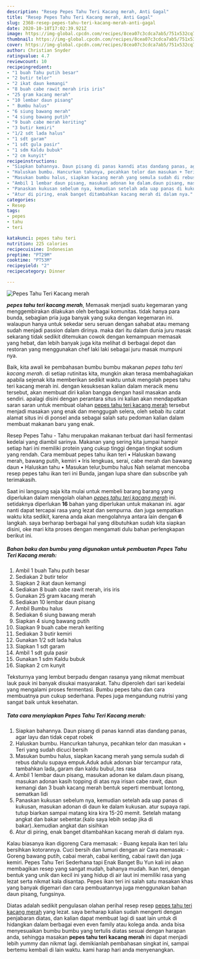 ```yaml
---
description: "Resep Pepes Tahu Teri Kacang merah, Anti Gagal"
title: "Resep Pepes Tahu Teri Kacang merah, Anti Gagal"
slug: 2368-resep-pepes-tahu-teri-kacang-merah-anti-gagal
date: 2020-10-18T17:02:39.921Z
image: https://img-global.cpcdn.com/recipes/8cea07c3cdca7ab5/751x532cq70/pepes-tahu-teri-kacang-merah-foto-resep-utama.jpg
thumbnail: https://img-global.cpcdn.com/recipes/8cea07c3cdca7ab5/751x532cq70/pepes-tahu-teri-kacang-merah-foto-resep-utama.jpg
cover: https://img-global.cpcdn.com/recipes/8cea07c3cdca7ab5/751x532cq70/pepes-tahu-teri-kacang-merah-foto-resep-utama.jpg
author: Christian Snyder
ratingvalue: 4.7
reviewcount: 10
recipeingredient:
- "1 buah Tahu putih besar"
- "2 butir telor"
- "2 ikat daun kemangi"
- "8 buah cabe rawit merah iris iris"
- "25 gram kacang merah"
- "10 lembar daun pisang"
- " Bumbu halus"
- "6 siung bawang merah"
- "4 siung bawang putih"
- "9 buah cabe merah keriting"
- "3 butir kemiri"
- "1/2 sdt lada halus"
- "1 sdt garam"
- "1 sdt gula pasir"
- "1 sdm Kaldu bubuk"
- "2 cm kunyit"
recipeinstructions:
- "Siapkan bahannya. Daun pisang di panas kanndi atas dandang panas, agar layu dan tidak cepat robek"
- "Haluskan bumbu. Hancurkan tahunya, pecahkan telor dan masukan + Teri yang sudah dicuci bersih"
- "Masukan bumbu halus, siapkan kacang merah yang semula sudah di rebus dahulu supaya empuk.Aduk aduk adonan biar tercampur rata, tambahkan lada,.garam dan kaldu bubul,.tes rasa"
- "Ambil 1 lembar daun pisang, masukan adonan ke dalam.daun pisang, masukan adonan kasih topping di atas nya irisan cabe rawit, daun kemangi dan 3 buah kacang merah bentuk seperti membuat lontong, sematkan lidi"
- "Panaskan kukusan sebelum nya, kemudian setelah ada uap panas di kukusan, masukan adonan di daun ke dalam kukusan. atur supaya rapi. tutup biarkan sampai matang kira kira 15-20 memit. Setelah matang angkat dan bakar sebentar.(kalo saya lebih sedap jika di bakar)..kemudian angkat dan sisihkan"
- "Atur di piring, enak banget ditambahkan kacang merah di dalam nya."
categories:
- Resep
tags:
- pepes
- tahu
- teri

katakunci: pepes tahu teri 
nutrition: 225 calories
recipecuisine: Indonesian
preptime: "PT29M"
cooktime: "PT53M"
recipeyield: "2"
recipecategory: Dinner

---
```



![Pepes Tahu Teri Kacang merah](https://img-global.cpcdn.com/recipes/8cea07c3cdca7ab5/751x532cq70/pepes-tahu-teri-kacang-merah-foto-resep-utama.jpg)

<b><i>pepes tahu teri kacang merah</i></b>, Memasak menjadi suatu kegemaran yang menggembirakan dilakukan oleh berbagai komunitas. tidak hanya para bunda, sebagian pria juga banyak yang suka dengan kegemaran ini. walaupun hanya untuk sekedar seru seruan dengan sahabat atau memang sudah menjadi passion dalam dirinya. maka dari itu dalam dunia juru masak sekarang tidak sedikit ditemukan cowok dengan kemampuan memasak yang hebat, dan lebih banyak juga kita melihat di berbagai depot dan restoran yang menggunakan chef laki laki sebagai juru masak mumpuni nya.

Baik, kita awali ke pembahasan bumbu bumbu makanan <i>pepes tahu teri kacang merah</i>. di setiap rutinitas kita, mungkin akan terasa membahagiakan apabila sejenak kita memberikan sedikit waktu untuk mengolah pepes tahu teri kacang merah ini. dengan kesuksesan kalian dalam meracik menu tersebut, akan membuat diri kalian bangga dengan hasil masakan anda sendiri. apalagi disini dengan perantara situs ini kalian akan mendapatkan saran saran untuk membuat olahan <u>pepes tahu teri kacang merah</u> tersebut menjadi masakan yang enak dan menggugah selera, oleh sebab itu catat alamat situs ini di ponsel anda sebagai salah satu pedoman kalian dalam membuat makanan baru yang enak.

Resep Pepes Tahu - Tahu merupakan makanan terbuat dari hasil fermentasi kedelai yang diambil sarinya. Makanan yang sering kita jumpai hampir setiap hari ini memiliki protein yang cukup tinggi dengan tingkat sodium yang rendah. Cara membuat pepes tahu ikan teri • Haluskan bawang merah, bawang putih, kemiri • Iris lengkuas, serai, cabe merah dan bawang daun • Haluskan tahu • Masukan telur,bumbu halus Nah selamat mencoba resep pepes tahu ikan teri ini Bunda, jangan lupa share dan subscribe yah terimakasih.


Saat ini langsung saja kita mulai untuk membeli barang barang yang diperlukan dalam mengolah olahan <u><i>pepes tahu teri kacang merah</i></u> ini. setidaknya diperlukan <b>16</b> bahan yang diperlukan untuk makanan ini. agar nanti dapat tercapai rasa yang lezat dan sempurna. dan juga sempatkan waktu kita sedikit, karena anda akan mengolahnya antara lain dengan <b>6</b> langkah. saya berharap berbagai hal yang dibutuhkan sudah kita siapkan disini, oke mari kita proses dengan mengamati dulu bahan perlengkapan berikut ini.

<!--inarticleads1-->

##### Bahan baku dan bumbu yang digunakan untuk pembuatan Pepes Tahu Teri Kacang merah:

1. Ambil 1 buah Tahu putih besar
1. Sediakan 2 butir telor
1. Siapkan 2 ikat daun kemangi
1. Sediakan 8 buah cabe rawit merah, iris iris
1. Gunakan 25 gram kacang merah
1. Sediakan 10 lembar daun pisang
1. Ambil  Bumbu halus
1. Sediakan 6 siung bawang merah
1. Siapkan 4 siung bawang putih
1. Siapkan 9 buah cabe merah keriting
1. Sediakan 3 butir kemiri
1. Gunakan 1/2 sdt lada halus
1. Siapkan 1 sdt garam
1. Ambil 1 sdt gula pasir
1. Gunakan 1 sdm Kaldu bubuk
1. Siapkan 2 cm kunyit


Teksturnya yang lembut berpadu dengan rasanya yang nikmat membuat lauk pauk ini banyak disukai masyarakat. Tahu diperoleh dari sari kedelai yang mengalami proses fermentasi. Bumbu pepes tahu dan cara membuatnya pun cukup sederhana. Pepes juga mengandung nutrisi yang sangat baik untuk kesehatan. 

<!--inarticleads2-->

##### Tata cara menyiapkan Pepes Tahu Teri Kacang merah:

1. Siapkan bahannya. Daun pisang di panas kanndi atas dandang panas, agar layu dan tidak cepat robek
1. Haluskan bumbu. Hancurkan tahunya, pecahkan telor dan masukan + Teri yang sudah dicuci bersih
1. Masukan bumbu halus, siapkan kacang merah yang semula sudah di rebus dahulu supaya empuk.Aduk aduk adonan biar tercampur rata, tambahkan lada,.garam dan kaldu bubul,.tes rasa
1. Ambil 1 lembar daun pisang, masukan adonan ke dalam.daun pisang, masukan adonan kasih topping di atas nya irisan cabe rawit, daun kemangi dan 3 buah kacang merah bentuk seperti membuat lontong, sematkan lidi
1. Panaskan kukusan sebelum nya, kemudian setelah ada uap panas di kukusan, masukan adonan di daun ke dalam kukusan. atur supaya rapi. tutup biarkan sampai matang kira kira 15-20 memit. Setelah matang angkat dan bakar sebentar.(kalo saya lebih sedap jika di bakar)..kemudian angkat dan sisihkan
1. Atur di piring, enak banget ditambahkan kacang merah di dalam nya.


Kalau biasanya ikan digoreng Cara memasak: - Buang kepala ikan teri lalu bersihkan kotorannya. Cuci bersih dan lumuri dengan air Cara memasak: - Goreng bawang putih, cabai merah, cabai keriting, cabai rawit dan juga kemiri. Pepes Tahu Teri Sederhana tapi Enak Banget Bu Yun kali ini akan membagikan resep yang sangat mudah, bahanya mudah. Ikan teri, dengan bentuk yang unik dan kecil ini yang hidup di air laut ini memiliki rasa yang lezat serta nikmat kala disantap. Pepes ikan teri ini salah satu masakan khas yang banyak digemari dan cara pembuatannya juga menggunakan bahan daun pisang, fungsinya. 

Diatas adalah sedikit pengulasan olahan perihal resep resep <u>pepes tahu teri kacang merah</u> yang lezat. saya berharap kalian sudah mengerti dengan penjabaran diatas, dan kalian dapat membuat lagi di saat lain untuk di hidangkan dalam berbagai even even family atau kolega anda. anda bisa menyesuaikan bumbu bumbu yang tertulis diatas sesuai dengan harapan anda, sehingga masakan <b>pepes tahu teri kacang merah</b> ini dapat menjadi lebih yummy dan nikmat lagi. demikianlah pembahasan singkat ini, sampai bertemu kembali di lain waktu. kami harap hari anda menyenangkan.
